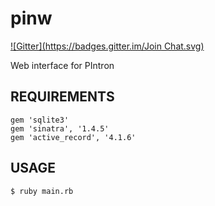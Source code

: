 pinw
====
[![Gitter](https://badges.gitter.im/Join Chat.svg)](https://gitter.im/AlgoLab/pinw?utm_source=badge&utm_medium=badge&utm_campaign=pr-badge&utm_content=badge)

Web interface for PIntron


REQUIREMENTS
------------

```
gem 'sqlite3'
gem 'sinatra', '1.4.5'
gem 'active_record', '4.1.6'
```

USAGE
-----

`$ ruby main.rb`
